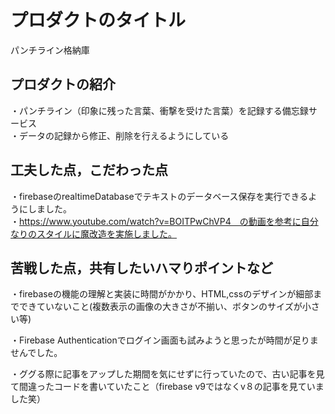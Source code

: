 # プロダクトのタイトル
 パンチライン格納庫
## プロダクトの紹介

・パンチライン（印象に残った言葉、衝撃を受けた言葉）を記録する備忘録サービス <br>
・データの記録から修正、削除を行えるようにしている <br>


## 工夫した点，こだわった点

・firebaseのrealtimeDatabaseでテキストのデータベース保存を実行できるようにしました。 <br>
・https://www.youtube.com/watch?v=BOITPwChVP4　の動画を参考に自分なりのスタイルに魔改造を実施しました。<br>

## 苦戦した点，共有したいハマりポイントなど

・firebaseの機能の理解と実装に時間がかかり、HTML,cssのデザインが細部までできていないこと(複数表示の画像の大きさが不揃い、ボタンのサイズが小さい等) <br>

・Firebase Authenticationでログイン画面も試みようと思ったが時間が足りませんでした。 <br>

・ググる際に記事をアップした期間を気にせずに行っていたので、古い記事を見て間違ったコードを書いていたこと（firebase v9ではなくv８の記事を見ていました笑）
<br>

#



